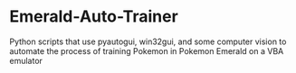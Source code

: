 # Emerald-Auto-Trainer

Python scripts that use pyautogui, win32gui, and some computer vision to automate the process of training Pokemon in Pokemon Emerald on a VBA emulator
